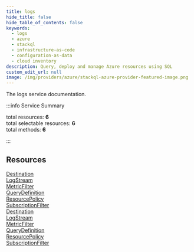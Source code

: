 ```yaml
---
title: logs
hide_title: false
hide_table_of_contents: false
keywords:
  - logs
  - azure
  - stackql
  - infrastructure-as-code
  - configuration-as-data
  - cloud inventory
description: Query, deploy and manage Azure resources using SQL
custom_edit_url: null
image: /img/providers/azure/stackql-azure-provider-featured-image.png
---
```


The logs service documentation.

:::info Service Summary

<div class="row">
<div class="providerDocColumn">
<span>total resources:&nbsp;<b>6</b></span><br />
<span>total selectable resources:&nbsp;<b>6</b></span><br />
<span>total methods:&nbsp;<b>6</b></span><br />
</div>
</div>

:::

## Resources
<div class="row">
<div class="providerDocColumn">
<a href="/providers/azure/logs/Destination/">Destination</a><br />
<a href="/providers/azure/logs/LogStream/">LogStream</a><br />
<a href="/providers/azure/logs/MetricFilter/">MetricFilter</a><br />
<a href="/providers/azure/logs/QueryDefinition/">QueryDefinition</a><br />
<a href="/providers/azure/logs/ResourcePolicy/">ResourcePolicy</a><br />
<a href="/providers/azure/logs/SubscriptionFilter/">SubscriptionFilter</a>
</div>
<div class="providerDocColumn">
<a href="/providers/azure/logs/Destination/">Destination</a><br />
<a href="/providers/azure/logs/LogStream/">LogStream</a><br />
<a href="/providers/azure/logs/MetricFilter/">MetricFilter</a><br />
<a href="/providers/azure/logs/QueryDefinition/">QueryDefinition</a><br />
<a href="/providers/azure/logs/ResourcePolicy/">ResourcePolicy</a><br />
<a href="/providers/azure/logs/SubscriptionFilter/">SubscriptionFilter</a>
</div>
</div>